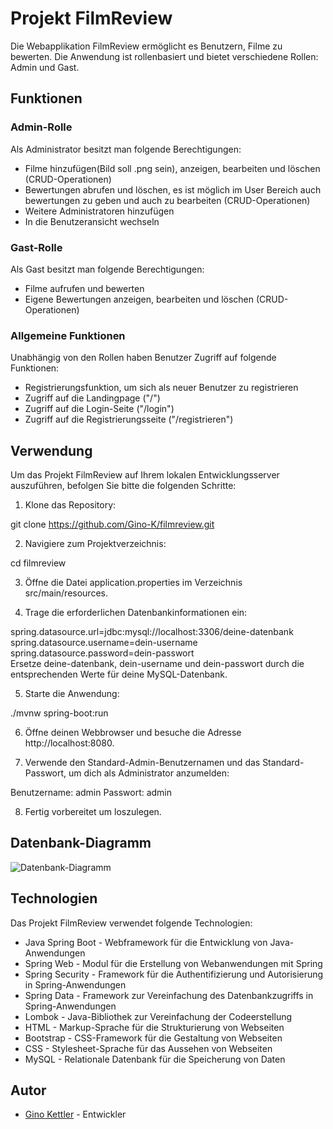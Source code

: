# Projekt FilmReview

Die Webapplikation FilmReview ermöglicht es Benutzern, Filme zu bewerten. Die Anwendung ist rollenbasiert und bietet verschiedene Rollen: Admin und Gast.

## Funktionen

### Admin-Rolle

Als Administrator besitzt man folgende Berechtigungen:

- Filme hinzufügen(Bild soll .png sein), anzeigen, bearbeiten und löschen (CRUD-Operationen)
- Bewertungen abrufen und löschen, es ist möglich im User Bereich auch bewertungen zu geben und auch zu bearbeiten (CRUD-Operationen)
- Weitere Administratoren hinzufügen
- In die Benutzeransicht wechseln

### Gast-Rolle

Als Gast besitzt man folgende Berechtigungen:

- Filme aufrufen und bewerten
- Eigene Bewertungen anzeigen, bearbeiten und löschen (CRUD-Operationen)


### Allgemeine Funktionen

Unabhängig von den Rollen haben Benutzer Zugriff auf folgende Funktionen:

- Registrierungsfunktion, um sich als neuer Benutzer zu registrieren
- Zugriff auf die Landingpage ("/")
- Zugriff auf die Login-Seite ("/login")
- Zugriff auf die Registrierungsseite ("/registrieren")

## Verwendung

Um das Projekt FilmReview auf Ihrem lokalen Entwicklungsserver auszuführen, befolgen Sie bitte die folgenden Schritte:

1. Klone das Repository:

git clone https://github.com/Gino-K/filmreview.git

2. Navigiere zum Projektverzeichnis:

cd filmreview

3. Öffne die Datei application.properties im Verzeichnis src/main/resources.

4. Trage die erforderlichen Datenbankinformationen ein:

spring.datasource.url=jdbc:mysql://localhost:3306/deine-datenbank  
spring.datasource.username=dein-username  
spring.datasource.password=dein-passwort  
Ersetze deine-datenbank, dein-username und dein-passwort durch die entsprechenden Werte für deine MySQL-Datenbank.

5. Starte die Anwendung:

./mvnw spring-boot:run

6. Öffne deinen Webbrowser und besuche die Adresse http://localhost:8080.
   
7. Verwende den Standard-Admin-Benutzernamen und das Standard-Passwort, um dich als Administrator anzumelden:

Benutzername: admin
Passwort: admin

8. Fertig vorbereitet um loszulegen.

## Datenbank-Diagramm
![Datenbank-Diagramm](https://i.imgur.com/2rJSPrD.png)

## Technologien

Das Projekt FilmReview verwendet folgende Technologien:

- Java Spring Boot - Webframework für die Entwicklung von Java-Anwendungen
- Spring Web - Modul für die Erstellung von Webanwendungen mit Spring
- Spring Security - Framework für die Authentifizierung und Autorisierung in Spring-Anwendungen
- Spring Data - Framework zur Vereinfachung des Datenbankzugriffs in Spring-Anwendungen
- Lombok - Java-Bibliothek zur Vereinfachung der Codeerstellung
- HTML - Markup-Sprache für die Strukturierung von Webseiten
- Bootstrap - CSS-Framework für die Gestaltung von Webseiten
- CSS - Stylesheet-Sprache für das Aussehen von Webseiten
- MySQL - Relationale Datenbank für die Speicherung von Daten

## Autor
- [Gino Kettler](https://github.com/Gino-K) - Entwickler
